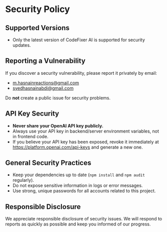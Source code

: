 # Security Policy

## Supported Versions
- Only the latest version of CodeFixer AI is supported for security updates.

## Reporting a Vulnerability
If you discover a security vulnerability, please report it privately by email:
- m.hasnainreactions@gmail.com
- syedhasnainabdi@gmail.com

Do **not** create a public issue for security problems.

## API Key Security
- **Never share your OpenAI API key publicly.**
- Always use your API key in backend/server environment variables, not in frontend code.
- If you believe your API key has been exposed, revoke it immediately at https://platform.openai.com/api-keys and generate a new one.

## General Security Practices
- Keep your dependencies up to date (`npm install` and `npm audit` regularly).
- Do not expose sensitive information in logs or error messages.
- Use strong, unique passwords for all accounts related to this project.

## Responsible Disclosure
We appreciate responsible disclosure of security issues. We will respond to reports as quickly as possible and keep you informed of our progress.
